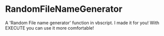 # RandomFileNameGenerator
A 'Random File name generator' function in vbscript. I made it for you! With EXECUTE you can use it more comfortable!
